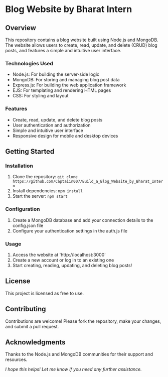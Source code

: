
# Blog Website by Bharat Intern

## Overview

This repository contains a blog website built using Node.js and MongoDB. The website allows users to create, read, update, and delete (CRUD) blog posts, and features a simple and intuitive user interface.

### Technologies Used

- Node.js: For building the server-side logic
- MongoDB: For storing and managing blog post data
- Express.js: For building the web application framework
- EJS: For templating and rendering HTML pages
- CSS: For styling and layout

### Features

- Create, read, update, and delete blog posts
- User authentication and authorization
- Simple and intuitive user interface
- Responsive design for mobile and desktop devices

## Getting Started

### Installation

1. Clone the repository: `git clone https://github.com/Captaiin007/Build_a_Blog_Website_by_Bharat_Intern`
2. Install dependencies: `npm install`
3. Start the server: `npm start`

### Configuration

1. Create a MongoDB database and add your connection details to the config.json file
2. Configure your authentication settings in the auth.js file

### Usage

1. Access the website at 'http://localhost:3000'
2. Create a new account or log in to an existing one
3. Start creating, reading, updating, and deleting blog posts!

## License

This project is licensed as free to use.

## Contributing

Contributions are welcome! Please fork the repository, make your changes, and submit a pull request.

## Acknowledgments

Thanks to the Node.js and MongoDB communities for their support and resources.

*I hope this helps! Let me know if you need any further assistance.*
